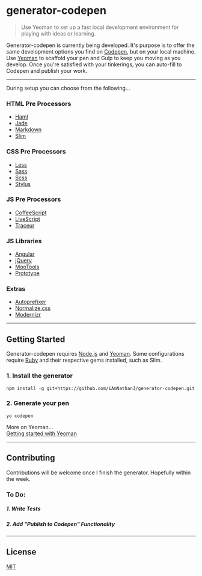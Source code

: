 # generator-codepen

> Use Yeoman to set up a fast local development environment for playing with ideas or learning.

Generator-codepen is currently being developed. It's purpose is to offer the same development options you find on [Codepen](http://codepen.com/), but on your local machine. Use [Yeoman](http://yeoman.io/) to scaffold your pen and Gulp to keep you moving as you develop. Once you're satisfied with your tinkerings, you can auto-fill to Codepen and publish your work.

---

During setup you can choose from the following...

### HTML Pre Processors
+ [Haml](http://haml.info/)
+ [Jade](http://jade-lang.com/)
+ [Markdown](http://daringfireball.net/)
+ [Slim](http://slim-lang.com/)

### CSS Pre Processors
- [Less](http://lesscss.org/)
- [Sass](http://sass-lang.com/)
- [Scss](http://sass-lang.com/)
- [Stylus](http://learnboost.github.io/stylus/)

### JS Pre Processors
- [CoffeeScript](http://coffeescript.org/)
- [LiveScript](http://livescript.net/)
- [Traceur](https://github.com/google/traceur-compiler)

### JS Libraries
- [Angular](https://angularjs.org/)
- [jQuery](http://jquery.com/)
- [MooTools](http://mootools.net/)
- [Prototype](http://prototypejs.org/)

### Extras
- [Autoprefixer](https://github.com/postcss/autoprefixer)
- [Normalize.css](http://necolas.github.io/normalize.css/)
- [Modernizr](http://modernizr.com/)

---

## Getting Started
Generator-codepen requires [Node.js](http://nodejs.org/) and [Yeoman](http://yeoman.io/). Some configurations require [Ruby](http://www.ruby-lang.org/) and their respective gems installed, such as Slim.
  
### 1. Install the generator
`npm install -g git+https://github.com/iAmNathanJ/generator-codepen.git`

### 2. Generate your pen
`yo codepen`

  
More on Yeoman...  
[Getting started with Yeoman](http://yeoman.io/learning/index.html)  

---

## Contributing
Contributions will be welcome once I finish the generator. Hopefully within the week.

### To Do:
##### 1. Write Tests
##### 2. Add "Publish to Codepen" Functionality

---

## License
[MIT](http://opensource.org/licenses/MIT)